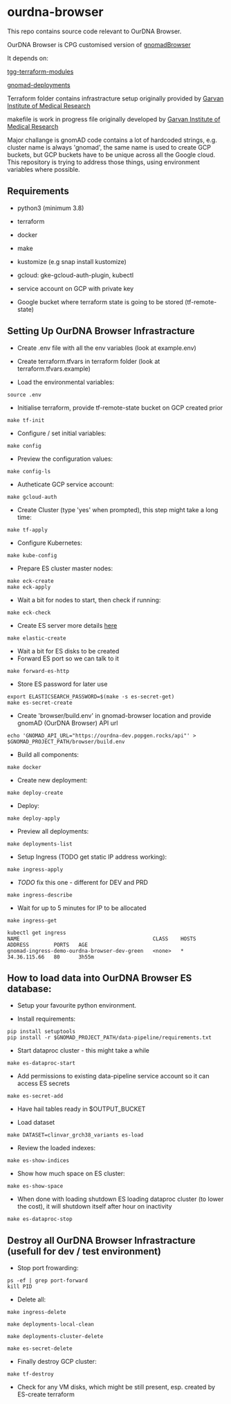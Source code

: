 # ourdna-browser

This repo contains source code relevant to OurDNA Browser.

OurDNA Browser is CPG customised version of [gnomadBrowser](https://github.com/populationgenomics/gnomad-browser)

It depends on:

[tgg-terraform-modules](https://github.com/populationgenomics/tgg-terraform-modules)

[gnomad-deployments](https://github.com/populationgenomics/gnomad-deployments)

Terraform folder contains infrastracture setup originally provided by [Garvan Institute of Medical Research](https://github.com/Garvan-Data-Science-Platform/gnomad-browser/tree/autism-crc-coverage/terraform)

makefile is work in progress file originally developed by [Garvan Institute of Medical Research](https://github.com/Garvan-Data-Science-Platform/gnomad-browser/blob/autism-crc-coverage/makefile)

Major challange is gnomAD code contains a lot of hardcoded strings, e.g. cluster name is always 'gnomad', the same name is used to create GCP buckets, but GCP buckets have to be unique across all the Google cloud.
This repository is trying to address those things, using environment variables where possible.



## Requirements

-  python3 (minimum 3.8)

-  terraform

-  docker

-  make

-  kustomize (e.g snap install kustomize)

-  gcloud: gke-gcloud-auth-plugin, kubectl

-  service account on GCP with private key

-  Google bucket where terraform state is going to be stored (tf-remote-state)



## Setting Up OurDNA Browser Infrastracture

- Create .env file with all the env variables (look at example.env)

- Create terraform.tfvars in terraform folder (look at terraform.tfvars.example)

- Load the environmental variables:
```
source .env
```

- Initialise terraform, provide tf-remote-state bucket on GCP created prior
```
make tf-init 
```

- Configure / set initial variables:
```
make config
```

- Preview the configuration values:
```
make config-ls
```

- Autheticate GCP service account:
```
make gcloud-auth
```

- Create Cluster (type 'yes' when prompted), this step might take a long time:
```
make tf-apply
```

- Configure Kubernetes:
```
make kube-config
```

- Prepare ES cluster master nodes:
```
make eck-create
make eck-apply
```

- Wait a bit for nodes to start, then check if running:
```
make eck-check
```

- Create ES server
more details [here](https://github.com/broadinstitute/gnomad-deployments/tree/main/elasticsearch)

```
make elastic-create
```

- Wait a bit for ES disks to be created
- Forward ES port so we can talk to it
```
make forward-es-http
```

- Store ES password for later use
```
export ELASTICSEARCH_PASSWORD=$(make -s es-secret-get)
make es-secret-create
```

- Create 'browser/build.env' in gnomad-browser location and provide gnomAD (OurDNA Browser) API url

```
echo 'GNOMAD_API_URL="https://ourdna-dev.popgen.rocks/api"' > $GNOMAD_PROJECT_PATH/browser/build.env
```

- Build all components:
```
make docker
```

-  Create new deployment:
```
make deploy-create
```

- Deploy:
```
make deploy-apply
```

- Preview all deployments:
```
make deployments-list
```

- Setup Ingress (TODO get static IP address working):
```
make ingress-apply
```

- *TODO* fix this one - different for DEV and PRD
```
make ingress-describe
```

- Wait for up to 5 minutes for IP to be allocated
```
make ingress-get

kubectl get ingress
NAME                                           CLASS    HOSTS   ADDRESS        PORTS   AGE
gnomad-ingress-demo-ourdna-browser-dev-green   <none>   *       34.36.115.66   80      3h55m
```


## How to load data into OurDNA Browser ES database:

- Setup your favourite python environment.

- Install requirements:
```
pip install setuptools
pip install -r $GNOMAD_PROJECT_PATH/data-pipeline/requirements.txt
```

- Start dataproc cluster - this might take a while
```
make es-dataproc-start   
```

- Add permissions to existing data-pipeline service account so it can access ES secrets 
```
make es-secret-add
```

- Have hail tables ready in $OUTPUT_BUCKET

- Load dataset
```
make DATASET=clinvar_grch38_variants es-load
```

- Review the loaded indexes:
```
make es-show-indices
```

- Show how much space on ES cluster:
```
make es-show-space
```

- When done with loading shutdown ES loading dataproc cluster (to lower the cost), it will shutdown itself after hour on inactivity

```
make es-dataproc-stop
```


## Destroy all OurDNA Browser Infrastracture (usefull for dev / test environment)

- Stop port frowarding:
```
ps -ef | grep port-forward
kill PID
```

- Delete all:
```
make ingress-delete
```

```
make deployments-local-clean
```

```
make deployments-cluster-delete
```

```
make es-secret-delete
```

- Finally destroy GCP cluster:
```
make tf-destroy
```

- Check for any VM disks, which might be still present, esp. created by ES-create terraform



